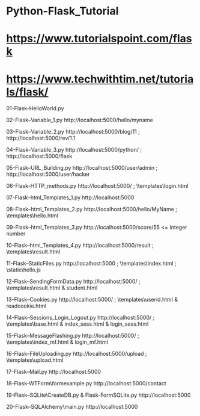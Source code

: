 # Python-Flask_Tutorial

# https://www.tutorialspoint.com/flask
# https://www.techwithtim.net/tutorials/flask/

01-Flask-HelloWorld.py

02-Flask–Variable_1.py  http://localhost:5000/hello/myname

03-Flask–Variable_2.py  http://localhost:5000/blog/11 ; http://localhost:5000/rev/1.1

04-Flask–Variable_3.py   http://localhost:5000/python/ ;  http://localhost:5000/flask

05-Flask–URL_Building.py  http://localhost:5000/user/admin ; http://localhost:5000/user/hacker

06-Flask-HTTP_methods.py  http://localhost:5000/ ; \templates\login.html

07-Flask–html_Templates_1.py  http://localhost:5000

08-Flask–html_Templates_2.py  http://localhost:5000/hello/MyName ; \templates\hello.html

09-Flask–html_Templates_3.py  http://localhost:5000/score/55  <= Integer number

10-Flask–html_Templates_4.py  http://localhost:5000/result  ; \templates\result.html

11-Flask–StaticFiles.py  http://localhost:5000 ; \templates\index.html ; \static\hello.js

12-Flask–SendingFormData.py  http://localhost:5000/ ; \templates\result.html & student.html

13-Flask–Cookies.py  http://localhost:5000/ ; \templates\userid.html & readcookie.html

14-Flask–Sessions_Login_Logout.py  http://localhost:5000/ ; \templates\base.html & index_sess.html & login_sess.html

15-Flask–MessageFlashing.py  http://localhost:5000/ ; \templates\index_mf.html & login_mf.html

16-Flask–FileUploading.py  http://localhost:5000/upload ; \templates\upload.html

17-Flask–Mail.py  http://localhost:5000

18-Flask-WTForm\formexample.py  http://localhost:5000/contact

19-Flask–SQLite\CreateDB.py & Flask-FormSQLite.py  http://localhost:5000

20-Flask–SQLAlchemy\main.py  http://localhost:5000
